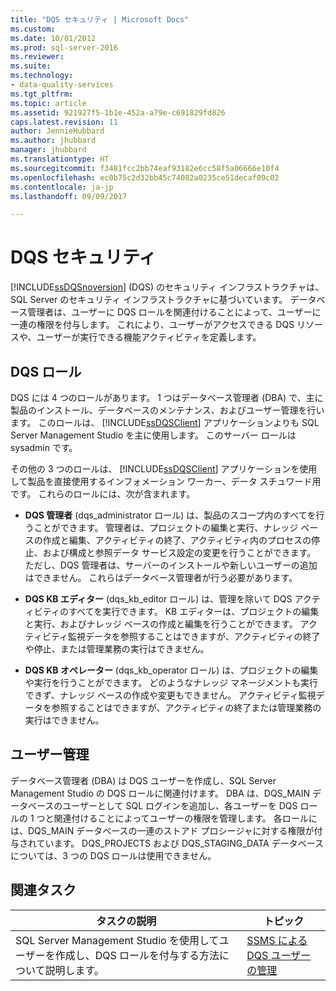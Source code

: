 ```yaml
---
title: "DQS セキュリティ | Microsoft Docs"
ms.custom: 
ms.date: 10/01/2012
ms.prod: sql-server-2016
ms.reviewer: 
ms.suite: 
ms.technology:
- data-quality-services
ms.tgt_pltfrm: 
ms.topic: article
ms.assetid: 921927f5-1b1e-452a-a79e-c691829fd826
caps.latest.revision: 11
author: JennieHubbard
ms.author: jhubbard
manager: jhubbard
ms.translationtype: HT
ms.sourcegitcommit: f3481fcc2bb74eaf93182e6cc58f5a06666e10f4
ms.openlocfilehash: ec0b75c2d32bb45c74082a0235ce51decaf09c02
ms.contentlocale: ja-jp
ms.lasthandoff: 09/09/2017

---
```

# <a name="dqs-security"></a>DQS セキュリティ
  [!INCLUDE[ssDQSnoversion](../includes/ssdqsnoversion-md.md)] (DQS) のセキュリティ インフラストラクチャは、SQL Server のセキュリティ インフラストラクチャに基づいています。 データベース管理者は、ユーザーに DQS ロールを関連付けることによって、ユーザーに一連の権限を付与します。 これにより、ユーザーがアクセスできる DQS リソースや、ユーザーが実行できる機能アクティビティを定義します。  
  
## <a name="dqs-roles"></a>DQS ロール  
 DQS には 4 つのロールがあります。 1 つはデータベース管理者 (DBA) で、主に製品のインストール、データベースのメンテナンス、およびユーザー管理を行います。 このロールは、 [!INCLUDE[ssDQSClient](../includes/ssdqsclient-md.md)] アプリケーションよりも SQL Server Management Studio を主に使用します。 このサーバー ロールは sysadmin です。  
  
 その他の 3 つのロールは、 [!INCLUDE[ssDQSClient](../includes/ssdqsclient-md.md)] アプリケーションを使用して製品を直接使用するインフォメーション ワーカー、データ スチュワード用です。 これらのロールには、次が含まれます。  
  
-   **DQS 管理者** (dqs_administrator ロール) は、製品のスコープ内のすべてを行うことができます。 管理者は、プロジェクトの編集と実行、ナレッジ ベースの作成と編集、アクティビティの終了、アクティビティ内のプロセスの停止、および構成と参照データ サービス設定の変更を行うことができます。 ただし、DQS 管理者は、サーバーのインストールや新しいユーザーの追加はできません。 これらはデータベース管理者が行う必要があります。  
  
-   **DQS KB エディター** (dqs_kb_editor ロール) は、管理を除いて DQS アクティビティのすべてを実行できます。 KB エディターは、プロジェクトの編集と実行、およびナレッジ ベースの作成と編集を行うことができます。 アクティビティ監視データを参照することはできますが、アクティビティの終了や停止、または管理業務の実行はできません。  
  
-   **DQS KB オペレーター** (dqs_kb_operator ロール) は、プロジェクトの編集や実行を行うことができます。 どのようなナレッジ マネージメントも実行できず、ナレッジ ベースの作成や変更もできません。 アクティビティ監視データを参照することはできますが、アクティビティの終了または管理業務の実行はできません。  
  
## <a name="user-management"></a>ユーザー管理  
 データベース管理者 (DBA) は DQS ユーザーを作成し、SQL Server Management Studio の DQS ロールに関連付けます。 DBA は、DQS_MAIN データベースのユーザーとして SQL ログインを追加し、各ユーザーを DQS ロールの 1 つと関連付けることによってユーザーの権限を管理します。 各ロールには、DQS_MAIN データベースの一連のストアド プロシージャに対する権限が付与されています。 DQS_PROJECTS および DQS_STAGING_DATA データベースについては、3 つの DQS ロールは使用できません。  
  
## <a name="related-tasks"></a>関連タスク  
  
|タスクの説明|トピック|  
|----------------------|-----------|  
|SQL Server Management Studio を使用してユーザーを作成し、DQS ロールを付与する方法について説明します。|[SSMS による DQS ユーザーの管理](http://msdn.microsoft.com/library/955af01d-00da-4c51-9311-f3848749df54)|  
  
  
